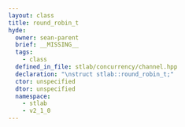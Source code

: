 ```yaml
---
layout: class
title: round_robin_t
hyde:
  owner: sean-parent
  brief: __MISSING__
  tags:
    - class
  defined_in_file: stlab/concurrency/channel.hpp
  declaration: "\nstruct stlab::round_robin_t;"
  ctor: unspecified
  dtor: unspecified
  namespace:
    - stlab
    - v2_1_0
---
```

